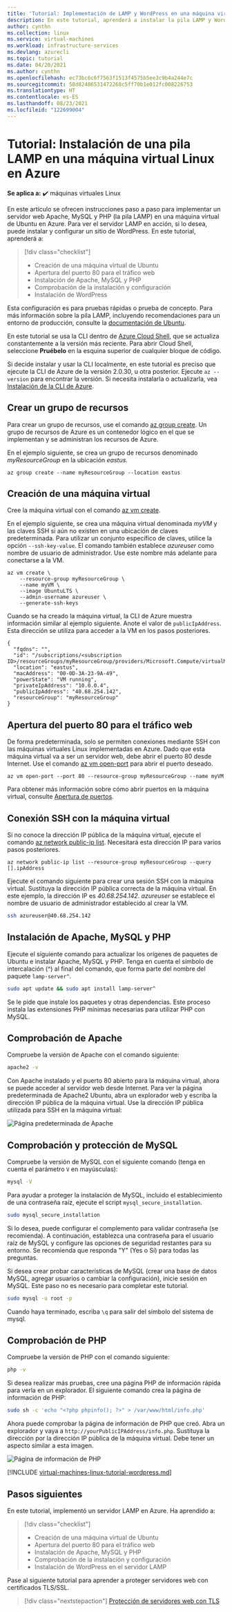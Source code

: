 ```yaml
---
title: 'Tutorial: Implementación de LAMP y WordPress en una máquina virtual'
description: En este tutorial, aprenderá a instalar la pila LAMP y WordPress en una máquina virtual Linux en Azure.
author: cynthn
ms.collection: linux
ms.service: virtual-machines
ms.workload: infrastructure-services
ms.devlang: azurecli
ms.topic: tutorial
ms.date: 04/20/2021
ms.author: cynthn
ms.openlocfilehash: ec73bc6c6f7563f1513f4575b5ee3c9b4a244e7c
ms.sourcegitcommit: 58d82486531472268c5ff70b1e012fc008226753
ms.translationtype: HT
ms.contentlocale: es-ES
ms.lasthandoff: 08/23/2021
ms.locfileid: "122699004"
---
```

# <a name="tutorial-install-a-lamp-stack-on-an-azure-linux-vm"></a>Tutorial: Instalación de una pila LAMP en una máquina virtual Linux en Azure

**Se aplica a:** :heavy_check_mark: máquinas virtuales Linux 

En este artículo se ofrecen instrucciones paso a paso para implementar un servidor web Apache, MySQL y PHP (la pila LAMP) en una máquina virtual de Ubuntu en Azure. Para ver el servidor LAMP en acción, si lo desea, puede instalar y configurar un sitio de WordPress. En este tutorial, aprenderá a:

> [!div class="checklist"]
> * Creación de una máquina virtual de Ubuntu 
> * Apertura del puerto 80 para el tráfico web
> * Instalación de Apache, MySQL y PHP
> * Comprobación de la instalación y configuración
> * Instalación de WordPress 

Esta configuración es para pruebas rápidas o prueba de concepto. Para más información sobre la pila LAMP, incluyendo recomendaciones para un entorno de producción, consulte la [documentación de Ubuntu](https://help.ubuntu.com/community/ApacheMySQLPHP).

En este tutorial se usa la CLI dentro de [Azure Cloud Shell](../../cloud-shell/overview.md), que se actualiza constantemente a la versión más reciente. Para abrir Cloud Shell, seleccione **Pruébelo** en la esquina superior de cualquier bloque de código.

Si decide instalar y usar la CLI localmente, en este tutorial es preciso que ejecute la CLI de Azure de la versión 2.0.30, u otra posterior. Ejecute `az --version` para encontrar la versión. Si necesita instalarla o actualizarla, vea [Instalación de la CLI de Azure]( /cli/azure/install-azure-cli).

## <a name="create-a-resource-group"></a>Crear un grupo de recursos

Para crear un grupo de recursos, use el comando [az group create](/cli/azure/group). Un grupo de recursos de Azure es un contenedor lógico en el que se implementan y se administran los recursos de Azure. 

En el ejemplo siguiente, se crea un grupo de recursos denominado *myResourceGroup* en la ubicación *eastus*.

```azurecli-interactive
az group create --name myResourceGroup --location eastus
```

## <a name="create-a-virtual-machine"></a>Creación de una máquina virtual

Cree la máquina virtual con el comando [az vm create](/cli/azure/vm). 

En el ejemplo siguiente, se crea una máquina virtual denominada *myVM* y las claves SSH si aún no existen en una ubicación de claves predeterminada. Para utilizar un conjunto específico de claves, utilice la opción `--ssh-key-value`. El comando también establece *azureuser* como nombre de usuario de administrador. Use este nombre más adelante para conectarse a la VM. 

```azurecli-interactive
az vm create \
    --resource-group myResourceGroup \
    --name myVM \
    --image UbuntuLTS \
    --admin-username azureuser \
    --generate-ssh-keys
```

Cuando se ha creado la máquina virtual, la CLI de Azure muestra información similar al ejemplo siguiente. Anote el valor de `publicIpAddress`. Esta dirección se utiliza para acceder a la VM en los pasos posteriores.

```output
{
  "fqdns": "",
  "id": "/subscriptions/<subscription ID>/resourceGroups/myResourceGroup/providers/Microsoft.Compute/virtualMachines/myVM",
  "location": "eastus",
  "macAddress": "00-0D-3A-23-9A-49",
  "powerState": "VM running",
  "privateIpAddress": "10.0.0.4",
  "publicIpAddress": "40.68.254.142",
  "resourceGroup": "myResourceGroup"
}
```



## <a name="open-port-80-for-web-traffic"></a>Apertura del puerto 80 para el tráfico web 

De forma predeterminada, solo se permiten conexiones mediante SSH con las máquinas virtuales Linux implementadas en Azure. Dado que esta máquina virtual va a ser un servidor web, debe abrir el puerto 80 desde Internet. Use el comando [az vm open-port](/cli/azure/vm) para abrir el puerto deseado.  
 
```azurecli-interactive
az vm open-port --port 80 --resource-group myResourceGroup --name myVM
```

Para obtener más información sobre cómo abrir puertos en la máquina virtual, consulte [Apertura de puertos](nsg-quickstart.md).

## <a name="ssh-into-your-vm"></a>Conexión SSH con la máquina virtual

Si no conoce la dirección IP pública de la máquina virtual, ejecute el comando [az network public-ip list](/cli/azure/network/public-ip). Necesitará esta dirección IP para varios pasos posteriores.

```azurecli-interactive
az network public-ip list --resource-group myResourceGroup --query [].ipAddress
```

Ejecute el comando siguiente para crear una sesión SSH con la máquina virtual. Sustituya la dirección IP pública correcta de la máquina virtual. En este ejemplo, la dirección IP es *40.68.254.142*. *azureuser* se establece el nombre de usuario de administrador establecido al crear la VM.

```bash
ssh azureuser@40.68.254.142
```


## <a name="install-apache-mysql-and-php"></a>Instalación de Apache, MySQL y PHP

Ejecute el siguiente comando para actualizar los orígenes de paquetes de Ubuntu e instalar Apache, MySQL y PHP. Tenga en cuenta el símbolo de intercalación (^) al final del comando, que forma parte del nombre del paquete `lamp-server^`. 


```bash
sudo apt update && sudo apt install lamp-server^
```

Se le pide que instale los paquetes y otras dependencias. Este proceso instala las extensiones PHP mínimas necesarias para utilizar PHP con MySQL.  

## <a name="verify-apache"></a>Comprobación de Apache

Compruebe la versión de Apache con el comando siguiente:
```bash
apache2 -v
```

Con Apache instalado y el puerto 80 abierto para la máquina virtual, ahora se puede acceder al servidor web desde Internet. Para ver la página predeterminada de Apache2 Ubuntu, abra un explorador web y escriba la dirección IP pública de la máquina virtual. Use la dirección IP pública utilizada para SSH en la máquina virtual:

![Página predeterminada de Apache][3]


## <a name="verify-and-secure-mysql"></a>Comprobación y protección de MySQL

Compruebe la versión de MySQL con el siguiente comando (tenga en cuenta el parámetro `V` en mayúsculas):

```bash
mysql -V
```

Para ayudar a proteger la instalación de MySQL, incluido el establecimiento de una contraseña raíz, ejecute el script `mysql_secure_installation`. 

```bash
sudo mysql_secure_installation
```

Si lo desea, puede configurar el complemento para validar contraseña (se recomienda). A continuación, establezca una contraseña para el usuario raíz de MySQL y configure las opciones de seguridad restantes para su entorno. Se recomienda que responda "Y" (Yes o Sí) para todas las preguntas.

Si desea crear probar características de MySQL (crear una base de datos MySQL, agregar usuarios o cambiar la configuración), inicie sesión en MySQL. Este paso no es necesario para completar este tutorial.

```bash
sudo mysql -u root -p
```

Cuando haya terminado, escriba `\q` para salir del símbolo del sistema de mysql.

## <a name="verify-php"></a>Comprobación de PHP

Compruebe la versión de PHP con el comando siguiente:

```bash
php -v
```

Si desea realizar más pruebas, cree una página PHP de información rápida para verla en un explorador. El siguiente comando crea la página de información de PHP:

```bash
sudo sh -c 'echo "<?php phpinfo(); ?>" > /var/www/html/info.php'
```

Ahora puede comprobar la página de información de PHP que creó. Abra un explorador y vaya a `http://yourPublicIPAddress/info.php`. Sustituya la dirección por la dirección IP pública de la máquina virtual. Debe tener un aspecto similar a esta imagen.

![Página de información de PHP][2]

[!INCLUDE [virtual-machines-linux-tutorial-wordpress.md](../../../includes/virtual-machines-linux-tutorial-wordpress.md)]

## <a name="next-steps"></a>Pasos siguientes

En este tutorial, implementó un servidor LAMP en Azure. Ha aprendido a:

> [!div class="checklist"]
> * Creación de una máquina virtual de Ubuntu
> * Apertura del puerto 80 para el tráfico web
> * Instalación de Apache, MySQL y PHP
> * Comprobación de la instalación y configuración
> * Instalación de WordPress en el servidor LAMP

Pase al siguiente tutorial para aprender a proteger servidores web con certificados TLS/SSL.

> [!div class="nextstepaction"]
> [Protección de servidores web con TLS](tutorial-secure-web-server.md)

[2]: ./media/tutorial-lamp-stack/phpsuccesspage.png
[3]: ./media/tutorial-lamp-stack/apachesuccesspage.png
